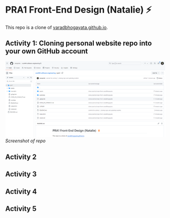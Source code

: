 # PRA1 Front-End Design (Natalie) ⚡️

This repo is a clone of [varadbhogayata.github.io](https://github.com/varadbhogayata/varadbhogayata.github.io).


## Activity 1: Cloning personal website repo into your own GitHub account

![Activity1](./screenshots/activity1.png)
*Screenshot of repo*

## Activity 2

## Activity 3

## Activity 4

## Activity 5
